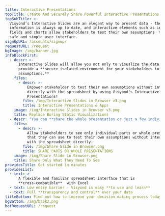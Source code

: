 ```yaml
---
title: Interactive Presentations
topTitle: Create And Securely Share Powerful Interactive Presentations
topSubTitle: >-
  Visyond’s Interactive Slides are an elegant way to present data - the
  information is always up to date, and interactive elements such as input
  fields and charts allow stakeholders to test their own assumptions  through a
  safe and simple user interface.
signUpURL: /accounts/signup/
requestURL: /request
bgImage: /img/banner.jpg
infoBlockFirst:
  - descr: >-
      Interactive Slides will allow you not only to visualize the data but also
      provide a **secure isolated environment for your stakeholders to play with
      assumptions.**
    files:
      - descr: >-
          Empower stakeholder to test their own assumptions without interacting
          directly with the spreadsheet by using Visyond's Interactive
          Presentations!
        file: /img/Interactive Slides in Browser v3.png
        title: Interactive Presentations & Apps
    image: /img/Interactive Slides in Browser v3.png
    title: Replace Boring Static Visualizations
  - descr: "You can **share the whole presentation or just a few individual slides** with selected stakeholders using Visyond’s Selective Sharing without exposing the spreadsheet or any sensitive or unnecessary information - the stakeholders can then test their own assumptions and play with the numbers  test assumptions without breaking and ever seeing the model and calculations.\r\n\r\nAnd, of course, you can always export the presentation."
    files:
      - descr: >-
          Allow stakeholders to see only individual parts or whole presentations
          that they can use to test their own assumptions without interacting
          with the spreadsheet directly.
        file: /img/Share Slide in Browser.png
        title: SHARE PARTS OR WHOLE PRESENTATIONS
    image: /img/Share Slide in Browser.png
    title: Share Only What They Need To See
providesTitle: Get started in minutes
providesList:
  - text: >-
      A flexible and familiar spreadsheet interface that is
      **cross-compatible**  with Excel
  - text: Low entry barrier - Visyond is easy **to use and learn**
  - text: Full **transparency and control** over your data
titleBottom: Find out how to improve your decision-making process today
bgBottom: /img/back2.png
botRequestURL: /request
---
```


